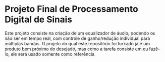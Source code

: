 Projeto Final de Processamento Digital de Sinais
===

Este projeto consiste na criação de um equalizador de áudio, podendo ou não ser em tempo real, com controle de ganho/redução individual para múltiplas bandas. O projeto do qual este repositório foi forkado já é um produto bem próximo do desejado, mas como a tarefa consiste em eu fazê-lo, ele será usado somente como referência.